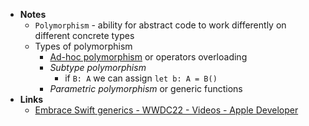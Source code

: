 - **Notes**
	- `Polymorphism` - ability for abstract code to work differently on different concrete types
	- Types of polymorphism
		- [Ad-hoc polymorphism](https://en.m.wikipedia.org/wiki/Ad_hoc_polymorphism) or operators overloading
		- *Subtype polymorphism*
			- if `B: A` we can assign `let b: A = B()`
		- *Parametric polymorphism* or generic functions
- **Links**
	- [Embrace Swift generics - WWDC22 - Videos - Apple Developer](https://developer.apple.com/videos/play/wwdc2022/110352/)